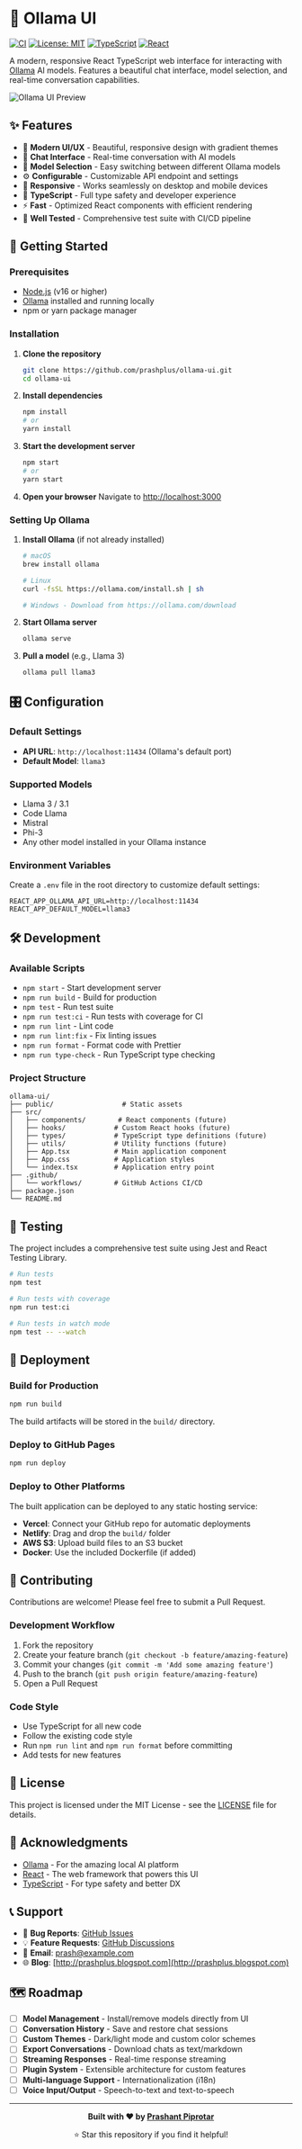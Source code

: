# 🦙 Ollama UI

[![CI](https://github.com/prashplus/ollama-ui/actions/workflows/ci.yml/badge.svg)](https://github.com/prashplus/ollama-ui/actions/workflows/ci.yml)
[![License: MIT](https://img.shields.io/badge/License-MIT-yellow.svg)](https://opensource.org/licenses/MIT)
[![TypeScript](https://badges.frapsoft.com/typescript/code/typescript.svg?v=101)](https://github.com/ellerbrock/typescript-badges/)
[![React](https://img.shields.io/badge/React-18.3.1-blue.svg)](https://reactjs.org/)

A modern, responsive React TypeScript web interface for interacting with [Ollama](https://ollama.com) AI models. Features a beautiful chat interface, model selection, and real-time conversation capabilities.

![Ollama UI Preview](https://via.placeholder.com/800x500/667eea/ffffff?text=Ollama+UI+Preview)

## ✨ Features

- 🎨 **Modern UI/UX** - Beautiful, responsive design with gradient themes
- 💬 **Chat Interface** - Real-time conversation with AI models
- 🔧 **Model Selection** - Easy switching between different Ollama models
- ⚙️ **Configurable** - Customizable API endpoint and settings
- 📱 **Responsive** - Works seamlessly on desktop and mobile devices
- 🎯 **TypeScript** - Full type safety and developer experience
- ⚡ **Fast** - Optimized React components with efficient rendering
- 🧪 **Well Tested** - Comprehensive test suite with CI/CD pipeline

## 🚀 Getting Started

### Prerequisites

- [Node.js](https://nodejs.org/) (v16 or higher)
- [Ollama](https://ollama.com) installed and running locally
- npm or yarn package manager

### Installation

1. **Clone the repository**
   ```bash
   git clone https://github.com/prashplus/ollama-ui.git
   cd ollama-ui
   ```

2. **Install dependencies**
   ```bash
   npm install
   # or
   yarn install
   ```

3. **Start the development server**
   ```bash
   npm start
   # or
   yarn start
   ```

4. **Open your browser**
   Navigate to [http://localhost:3000](http://localhost:3000)

### Setting Up Ollama

1. **Install Ollama** (if not already installed)
   ```bash
   # macOS
   brew install ollama
   
   # Linux
   curl -fsSL https://ollama.com/install.sh | sh
   
   # Windows - Download from https://ollama.com/download
   ```

2. **Start Ollama server**
   ```bash
   ollama serve
   ```

3. **Pull a model** (e.g., Llama 3)
   ```bash
   ollama pull llama3
   ```

## 🎛️ Configuration

### Default Settings

- **API URL**: `http://localhost:11434` (Ollama's default port)
- **Default Model**: `llama3`

### Supported Models

- Llama 3 / 3.1
- Code Llama
- Mistral
- Phi-3
- Any other model installed in your Ollama instance

### Environment Variables

Create a `.env` file in the root directory to customize default settings:

```env
REACT_APP_OLLAMA_API_URL=http://localhost:11434
REACT_APP_DEFAULT_MODEL=llama3
```

## 🛠️ Development

### Available Scripts

- `npm start` - Start development server
- `npm run build` - Build for production
- `npm test` - Run test suite
- `npm run test:ci` - Run tests with coverage for CI
- `npm run lint` - Lint code
- `npm run lint:fix` - Fix linting issues
- `npm run format` - Format code with Prettier
- `npm run type-check` - Run TypeScript type checking

### Project Structure

```
ollama-ui/
├── public/                 # Static assets
├── src/
│   ├── components/        # React components (future)
│   ├── hooks/            # Custom React hooks (future)
│   ├── types/            # TypeScript type definitions (future)
│   ├── utils/            # Utility functions (future)
│   ├── App.tsx           # Main application component
│   ├── App.css           # Application styles
│   └── index.tsx         # Application entry point
├── .github/
│   └── workflows/        # GitHub Actions CI/CD
├── package.json
└── README.md
```

## 🧪 Testing

The project includes a comprehensive test suite using Jest and React Testing Library.

```bash
# Run tests
npm test

# Run tests with coverage
npm run test:ci

# Run tests in watch mode
npm test -- --watch
```

## 🚀 Deployment

### Build for Production

```bash
npm run build
```

The build artifacts will be stored in the `build/` directory.

### Deploy to GitHub Pages

```bash
npm run deploy
```

### Deploy to Other Platforms

The built application can be deployed to any static hosting service:

- **Vercel**: Connect your GitHub repo for automatic deployments
- **Netlify**: Drag and drop the `build/` folder
- **AWS S3**: Upload build files to an S3 bucket
- **Docker**: Use the included Dockerfile (if added)

## 🤝 Contributing

Contributions are welcome! Please feel free to submit a Pull Request.

### Development Workflow

1. Fork the repository
2. Create your feature branch (`git checkout -b feature/amazing-feature`)
3. Commit your changes (`git commit -m 'Add some amazing feature'`)
4. Push to the branch (`git push origin feature/amazing-feature`)
5. Open a Pull Request

### Code Style

- Use TypeScript for all new code
- Follow the existing code style
- Run `npm run lint` and `npm run format` before committing
- Add tests for new features

## 📝 License

This project is licensed under the MIT License - see the [LICENSE](LICENSE) file for details.

## 🙏 Acknowledgments

- [Ollama](https://ollama.com) - For the amazing local AI platform
- [React](https://reactjs.org/) - The web framework that powers this UI
- [TypeScript](https://www.typescriptlang.org/) - For type safety and better DX

## 📞 Support

- 🐛 **Bug Reports**: [GitHub Issues](https://github.com/prashplus/ollama-ui/issues)
- 💡 **Feature Requests**: [GitHub Discussions](https://github.com/prashplus/ollama-ui/discussions)
- 📧 **Email**: [prash@example.com](mailto:prash@example.com)
- 🌐 **Blog**: [http://prashplus.blogspot.com](http://prashplus.blogspot.com)

## 🗺️ Roadmap

- [ ] **Model Management** - Install/remove models directly from UI
- [ ] **Conversation History** - Save and restore chat sessions
- [ ] **Custom Themes** - Dark/light mode and custom color schemes
- [ ] **Export Conversations** - Download chats as text/markdown
- [ ] **Streaming Responses** - Real-time response streaming
- [ ] **Plugin System** - Extensible architecture for custom features
- [ ] **Multi-language Support** - Internationalization (i18n)
- [ ] **Voice Input/Output** - Speech-to-text and text-to-speech

---

<div align="center">

**Built with ❤️ by [Prashant Piprotar](https://github.com/prashplus)**

⭐ Star this repository if you find it helpful!

</div>